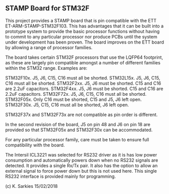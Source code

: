 STAMP Board for STM32F
----------------------

This project provides a STAMP board that is pin compatible with the ETT
ET-ARM-STAMP-STM32F103. This has advantages that it can be built into a
prototype system to provide the basic processor functions without having to
commit to any particular processor nor produce PCBs until the system under
development has been proven. The board improves on the ETT board by allowing
a range of processor families.

The board takes certain STM32F processors that use the LQFP64 footprint, as
these are largely pin compatible amongst a number of different families within
the STM32 range. Examples are:

STM32F10x. J5, J6, C15, C16 must all be shorted.
STM32L15x. J5, J6, C15, C16 must all be shorted.
STM32F2xx. J5, J6 must be shorted. C15 and C16 are 2.2uF capacitors.
STM32F4xx. J5, J6 must be shorted. C15 and C16 are 2.2uF capacitors.
STM32F72x. J5, J6, C15, C16 must all be shorted.
STM32F05x. Only C16 must be shorted, C15 and J5, J6 left open.
STM32F30x. J5, C15, C16 must all be shorted, J6 left open.

STM32F37x and STM32F73x are not compatible as pin order is different.

In the second revision of the board, J5 on pin 48 and J6 on pin 18 are provided
so that STM32F05x and STM32F30x can be accommodated.

For any particular processor family, care must be taken to ensure full
compatibility with the board.

The Intersil ICL3221 was selected for RS232 driver as it is has low power
consumption and automatically powers down when no RS232 signals are detected.
It provides a single Rx/Tx pair. It also has the option to allow an external
signal to force power down but this is not used here. This single RS232
interface is provided mainly for programming.

(c) K. Sarkies 15/02/2018

